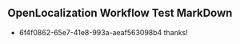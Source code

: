 ## OpenLocalization Workflow Test MarkDown
* 6f4f0862-65e7-41e8-993a-aeaf563098b4 thanks!

<!--HONumber=Aug16_HO1-->


